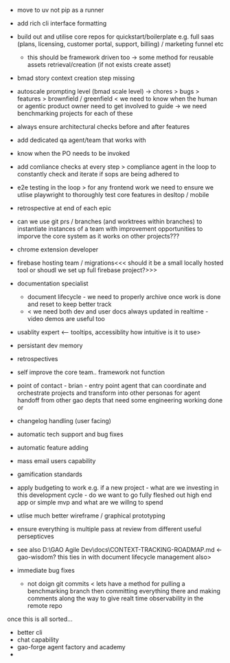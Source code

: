 - move to uv not pip as a runner 
- add rich cli interface formatting
- build out and utilise core repos for quickstart/boilerplate e.g. full saas (plans, licensing, customer portal, support, billing) / marketing funnel etc
    - this should be framework driven too -> some method for reusable assets retrieval/creation (if not exists create asset)

- bmad story context creation step missing
- autoscale prompting level (bmad scale level)
    -> chores > bugs > features > brownfield / greenfield < we need to know when the human or agentic product owner need to get involved to guide
    -> we need benchmarking projects for each of these
- always ensure architectural checks before and after features
- add dedicated qa agent/team that works with 
- know when the PO needs to be invoked
- add comliance checks at every step > compliance agent in the loop to constantly check and iterate if sops are being adhered to
- e2e testing in the loop > for any frontend work we need to ensure we utlise playwright to thoroughly test core features in desltop / mobile
- retrospective at end of each epic
- can we use git prs / branches (and worktrees within branches) to instantiate instances of a team with improvement opportunities to imporve the core system as it works on other projects???
- chrome extension developer
- firebase hosting team / migrations<<< should it be a small locally hosted tool or shoudl we set up full firebase project?>>>
- documentation specialist 
    - document lifecycle - we need to properly archive once work is done and reset to keep better track
    - < we need both dev and user docs always updated in realtime - video demos are useful too
- usablity expert <-- tooltips, accessiblity how intuitive is it to use>
- persistant dev memory
- retrospectives
- self improve the core team.. framework not function
- point of contact - brian - entry point agent that can coordinate and orchestrate projects and transform into other personas for agent handoff from other gao depts that need some engineering working done or 
- changelog handling (user facing)
- automatic tech support and bug fixes
- automatic feature adding
- mass email users capability
- gamification standards
- apply budgeting to work e.g. if a new project - what are we investing in this development cycle - do we want to go fully fleshed out high end app or simple mvp and what are we willng to spend 
- utlise much better wireframe / graphical prototyping
- ensure everything is multiple pass at review from different useful persepticves

- see also 
    D:\GAO Agile Dev\docs\CONTEXT-TRACKING-ROADMAP.md <- gao-wisdom? this ties in with document lifecycle management also>


- immediate bug fixes
    - not doign git commits < lets have a method for pulling a benchmarking branch then committing everything there and making comments along the way to give realt time observability in the remote repo

once this is all sorted...
- better cli
- chat capability
- gao-forge agent factory and academy
- 